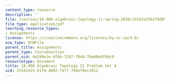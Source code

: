 ```yaml
---
content_type: resource
description: ''
file: /courses/18-906-algebraic-topology-ii-spring-2020/15542e25b1f8d092f4f779def0ec3912_MIT18_906S20_pset4.pdf
file_type: application/pdf
learning_resource_types:
- Assignments
license: https://creativecommons.org/licenses/by-nc-sa/4.0/
ocw_type: OCWFile
parent_title: Assignments
parent_type: CourseSection
parent_uid: 4e299e1e-dfbb-7247-7844-7be60e8f96c9
resourcetype: Document
title: 18.906 Algebraic Topology II Problem Set 4
uid: 15542e25-b1f8-d092-f4f7-79def0ec3912
---
```


